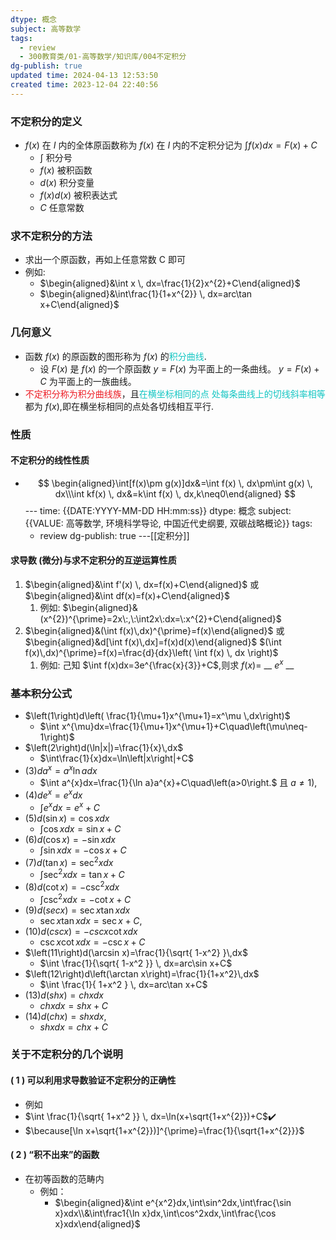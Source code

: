 ```yaml
---
dtype: 概念
subject: 高等数学
tags:
  - review
  - 300教育类/01-高等数学/知识库/004不定积分
dg-publish: true
updated time: 2024-04-13 12:53:50
created time: 2023-12-04 22:40:56
---
```


### 不定积分的定义

- $f (x)$ 在 $I$ 内的全体原函数称为 $f (x)$ 在 $I$ 内的不定积分记为 $\int {f(x)dx}=F(x)+C$
	- $\int$ 积分号
	- $f(x)$ 被积函数
	- $d(x)$ 积分变量
	- $f(x)d(x)$ 被积表达式
	- $C$ 任意常数

### 求不定积分的方法

- 求出一个原函数，再如上任意常数 C 即可
- 例如:
	- $\begin{aligned}&\int x \, dx=\frac{1}{2}x^{2}+C\end{aligned}$
	- $\begin{aligned}&\int\frac{1}{1+x^{2}} \, dx=arc\tan x+C\end{aligned}$

### 几何意义
- 函数 $f(x)$ 的原函数的图形称为 $f(x)$ 的<font color=#13C6C3>积分曲线</font>.
	- 设 $F(x)$ 是 $f(x)$ 的一个原函数
	 $y=F(x)$ 为平面上的一条曲线。
	 $y=F(x)+C$ 为平面上的一族曲线。
- <font color=#ed1c24>不定积分称为积分曲线族</font>，且<font color=#13C6C3>在横坐标相同的点</font><font color=#13C6C3> 处每条曲线上的切线斜率相等</font>都为 $f(x)$,即在横坐标相同的点处各切线相互平行.

### 性质

#### 不定积分的线性性质

- $$
\begin{aligned}\int[f(x)\pm g(x)]dx&=\int f(x) \, dx\pm\int g(x) \, dx\\\int kf(x) \, dx&=k\int f(x) \, dx,k\neq0\end{aligned}
$$ ---
time: {{DATE:YYYY-MM-DD HH:mm:ss}} 
dtype: 概念
subject: {{VALUE: 高等数学, 环境科学导论, 中国近代史纲要, 双碳战略概论}}
tags:
  - review
dg-publish: true
---[[定积分]]


#### 求导数 (微分)与求不定积分的互逆运算性质

1. $\begin{aligned}&\int f'(x) \, dx=f(x)+C\end{aligned}$ 或 $\begin{aligned}&\int df(x)=f(x)+C\end{aligned}$
	1. 例如: $\begin{aligned}&(x^{2})^{\prime}=2x\:,\:\int2x\:dx=\:x^{2}+C\end{aligned}$
1. $\begin{aligned}&(\int f(x)\,dx)^{\prime}=f(x)\end{aligned}$ 或 $\begin{aligned}&d[\int f(x)\,dx]=f(x)d(x)\end{aligned}$ 
	$(\int f(x)\,dx)^{\prime}=f(x)=\frac{d}{dx}\left( \int f(x) \, dx \right)$
	1. 例如: 己知 $\int f(x)dx=3e^{\frac{x}{3}}+C$,则求 $f(x)=$ __ $e^x$ __

### 基本积分公式

- $\left(1\right)d\left(  \frac{1}{\mu+1}x^{\mu+1}=x^\mu \,dx\right)$
	- $\int x^{\mu}dx=\frac{1}{\mu+1}x^{\mu+1}+C\quad\left(\mu\neq-1\right)$ 
- $\left(2\right)d(\ln|x|)=\frac{1}{x}\,dx$
	- $\int\frac{1}{x}dx=\ln\left|x\right|+C$
- $\left(3\right)da^{x}=a^{x}\ln adx$
	-  $\int a^{x}dx=\frac{1}{\ln a}a^{x}+C\quad\left(a>0\right.$ 且 $a\neq1)$,
- $\left(4\right)de^{x}=e^{x}dx$
	-  $\int e^{x}dx=e^{x}+C$
- $\left(5\right)d\left(\sin x\right)=\cos xdx$
	-  $\int\cos xdx=\sin x+C$
- $\left(6\right)d\left(\cos x\right)=-\sin xdx$
	-  $\int\sin xdx=-\cos x+C$ 
- $\left(7\right)d\left(\tan x\right)=\sec^{2}xdx$
	-  $\int\sec^{2}xdx=\tan x+C$ 
- $\left(8\right)d\left(\cot x\right)=-\csc^{2}xdx$
	-  $\int\csc^{2}xdx=-\cot x+C$ 
- $\left(9\right)d\left(secx\right)=\sec x\tan xdx$
	-  $\sec x\tan xdx=\sec x+C$, 
- $\left(10\right)d\left(cscx\right)=-cscx\cot xdx$
	-  $\csc x\cot xdx=-\csc x+C$
- $\left(11\right)d(\arcsin x)=\frac{1}{\sqrt{ 1-x^2} }\,dx$
	-  $\int \frac{1}{\sqrt{ 1-x^2 }} \, dx=arc\sin x+C$ 
- $\left(12\right)d\left(\arctan x\right)=\frac{1}{1+x^2}\,dx$
	-  $\int \frac{1}{ 1+x^2 } \, dx=arc\tan x+C$ 
- $\left(13\right)d\left(shx\right)=chxdx$
	- $chxdx=shx+C$
- $\left(14\right)d\left(chx\right)=shxdx$,
	- $shxdx=chx+C$

###  关于不定积分的几个说明
#### ( 1 ) 可以利用求导数验证不定积分的正确性
- 例如
- $\int \frac{1}{\sqrt{ 1+x^2 }} \, dx=\ln(x+\sqrt{1+x^{2}})+C$✔️ 
- $\because[\ln x+\sqrt{1+x^{2}})]^{\prime}=\frac{1}{\sqrt{1+x^{2}}}$

#### ( 2 ) “积不出来”的函数
- 在初等函数的范畴内
	- 例如： 
		- $\begin{aligned}&\int e^{x^2}dx,\int\sin^2dx,\int\frac{\sin x}xdx\\&\int\frac1{\ln x}dx,\int\cos^2xdx,\int\frac{\cos x}xdx\end{aligned}$
